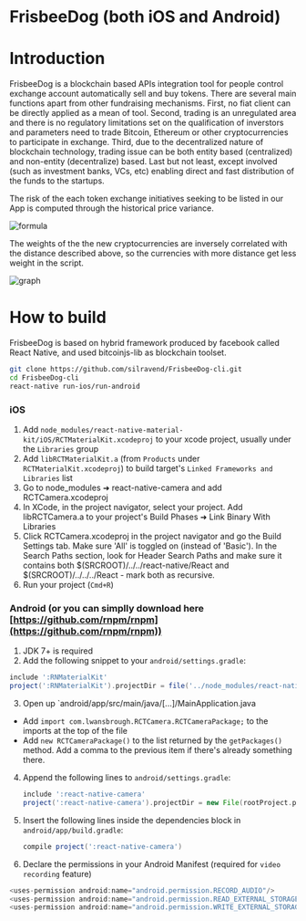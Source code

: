 FrisbeeDog (both iOS and Android)
=========================

# Introduction
FrisbeeDog is a blockchain based APIs integration tool for people control exchange account automatically sell and buy tokens. There are several main functions apart from other fundraising mechanisms. First, no fiat client can be directly applied as a mean of tool. Second, trading is an unregulated area and there is no regulatory limitations set on the qualification of inverstors and parameters need to trade Bitcoin, Ethereum or other cryptocurrencies to participate in exchange. Third, due to the decentralized nature of blockchain technology, trading issue can be both entity based (centralized) and non-entity (decentralize) based. Last but not least, except involved (such as investment banks, VCs, etc) enabling direct and fast distribution of the funds to the startups.

The risk of the each token exchange initiatives seeking to be listed in our App is computed through the historical price variance.

![formula](https://github.com/silravend/FrisbeeDog-cli/blob/master/doc/formula.jpg)

The weights of the the new cryptocurrencies are inversely correlated with the distance described above, so the currencies with more distance get less weight in the script.

![graph](https://github.com/silravend/FrisbeeDog-cli/blob/master/doc/graph.jpg)

# How to build
FrisbeeDog is based on hybrid framework produced by facebook called React Native, and used bitcoinjs-lib as blockchain toolset.

```bash
git clone https://github.com/silravend/FrisbeeDog-cli.git
cd FrisbeeDog-cli
react-native run-ios/run-android
```

### iOS
1. Add `node_modules/react-native-material-kit/iOS/RCTMaterialKit.xcodeproj` to your xcode project, usually under the `Libraries` group
2. Add `libRCTMaterialKit.a` (from `Products` under `RCTMaterialKit.xcodeproj`) to build target's `Linked Frameworks and Libraries` list
3. Go to node_modules ➜ react-native-camera and add RCTCamera.xcodeproj
4. In XCode, in the project navigator, select your project. Add libRCTCamera.a to your project's Build Phases ➜ Link Binary With Libraries
5. Click RCTCamera.xcodeproj in the project navigator and go the Build Settings tab. Make sure 'All' is toggled on (instead of 'Basic'). In the Search Paths section, look for Header Search Paths and make sure it contains both $(SRCROOT)/../../react-native/React and $(SRCROOT)/../../../React - mark both as recursive.
6. Run your project (`Cmd+R`)

### Android (or you can simplly download here [https://github.com/rnpm/rnpm](https://github.com/rnpm/rnpm))
1. JDK 7+ is required
2. Add the following snippet to your `android/settings.gradle`:
  ```gradle
  include ':RNMaterialKit'
  project(':RNMaterialKit').projectDir = file('../node_modules/react-native-material-kit/android')
  ```
3. Open up `android/app/src/main/java/[...]/MainApplication.java
  - Add `import com.lwansbrough.RCTCamera.RCTCameraPackage;` to the imports at the top of the file
  - Add `new RCTCameraPackage()` to the list returned by the `getPackages()` method. Add a comma to the previous item if there's already something there.

4. Append the following lines to `android/settings.gradle`:

	```gradle
	include ':react-native-camera'
	project(':react-native-camera').projectDir = new File(rootProject.projectDir, 	'../node_modules/react-native-camera/android')
	```

5. Insert the following lines inside the dependencies block in `android/app/build.gradle`:

	```gradle
    compile project(':react-native-camera')
	```
6. Declare the permissions in your Android Manifest (required for `video recording` feature)

  ```java
  <uses-permission android:name="android.permission.RECORD_AUDIO"/>
  <uses-permission android:name="android.permission.READ_EXTERNAL_STORAGE" />
  <uses-permission android:name="android.permission.WRITE_EXTERNAL_STORAGE" />
  ```

